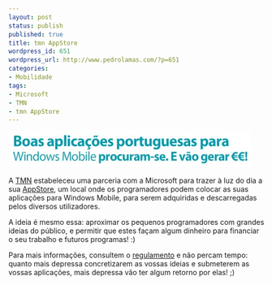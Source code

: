 ```yaml
---
layout: post
status: publish
published: true
title: tmn AppStore
wordpress_id: 651
wordpress_url: http://www.pedrolamas.com/?p=651
categories:
- Mobilidade
tags:
- Microsoft
- TMN
- tmn AppStore
---
```

[![tmn AppStore](wp-content/uploads/2009/03/tmn-appstore.jpg "tmn AppStore")](http://www.tmn.pt/appstore)

A [TMN](http://www.tmn.pt/) estabeleceu uma parceria com a Microsoft para trazer à luz do dia a sua [AppStore](http://www.tmn.pt/appstore), um local onde os programadores podem colocar as suas aplicações para Windows Mobile, para serem adquiridas e descarregadas pelos diversos utilizadores.

A ideia é mesmo essa: aproximar os pequenos programadores com grandes ideias do público, e permitir que estes façam algum dinheiro para financiar o seu trabalho e futuros programas! :)

Para mais informações, consultem o [regulamento](http://www.tmn.pt/TMN%20Institucional/Minisites/AppStore/regulamento_appstore.pdf) e não percam tempo: quanto mais depressa concretizarem as vossas ideias e submeterem as vossas aplicações, mais depressa vão ter algum retorno por elas! ;)
